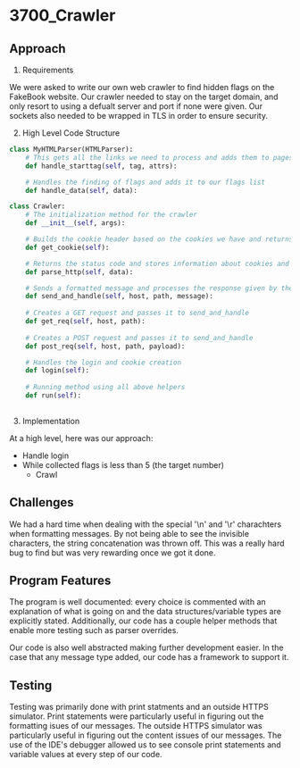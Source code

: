 # 3700_Crawler

## Approach

1. Requirements   

We were asked to write our own web crawler to find hidden flags on the FakeBook website. Our crawler needed to stay on the target domain, and only resort to using a defualt server and port if none were given. Our sockets also needed to be wrapped in TLS in order to ensure security.  



2. High Level Code Structure 

``` python
class MyHTMLParser(HTMLParser):
    # This gets all the links we need to process and adds them to pages_to_visit iff they haven't been visited
    def handle_starttag(self, tag, attrs):

    # Handles the finding of flags and adds it to our flags list
    def handle_data(self, data):

class Crawler:
    # The initialization method for the crawler
    def __init__(self, args):

    # Builds the cookie header based on the cookies we have and returns the finished cookie header
    def get_cookie(self): 

    # Returns the status code and stores information about cookies and location (if applicable)
    def parse_http(self, data):

    # Sends a formatted message and processes the response given by the server
    def send_and_handle(self, host, path, message):  
  
    # Creates a GET request and passes it to send_and_handle
    def get_req(self, host, path):  
    
    # Creates a POST request and passes it to send_and_handle
    def post_req(self, host, path, payload):       

    # Handles the login and cookie creation
    def login(self):
    
    # Running method using all above helpers 
    def run(self):      
        
```

3. Implementation 

At a high level, here was our approach: 

- Handle login 
- While collected flags is less than 5 (the target number)
    - Crawl 

## Challenges 

We had a hard time when dealing with the special '\n' and '\r' charachters when formatting messages. By not being able to see the invisible characters, the string concatenation was thrown off. This was a really hard bug to find but was very rewarding once we got it done.  


## Program Features

The program is well documented: every choice is commented with an explanation of what is going on and the data structures/variable types are explicitly stated. Additionally, our code has a couple helper methods that enable more testing such as parser overrides. 

Our code is also well abstracted making further development easier. In the case that any message type added, our code has a framework to support it.

## Testing 

Testing was primarily done with print statments and an outside HTTPS simulator. Print statements were particularly useful in figuring out the formatting isues of our messages. The outside HTTPS simulator was particularly useful in figuring out the content issues of our messages. The use of the IDE's debugger allowed us to see console print statements and variable values at every step of our code. 





